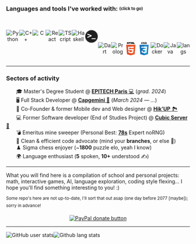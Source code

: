 ### Languages and tools I've worked with:  <sup><sub>(click to go)</sub></sup>

&#xa0;

<div align="center">

[<img align="left" alt="Python"  width="36px" src="https://upload.wikimedia.org/wikipedia/commons/thumb/c/c3/Python-logo-notext.svg/1024px-Python-logo-notext.svg.png" />](https://github.com/QuentindiMeo/goodnight.py)
[<img align="left" alt="C++"     width="36px" src="https://upload.wikimedia.org/wikipedia/commons/thumb/1/18/ISO_C%2B%2B_Logo.svg/1822px-ISO_C%2B%2B_Logo.svg.png" />](https://github.com/QuentindiMeo/Quoter)
[<img align="left" alt="C"       width="36px" src="https://upload.wikimedia.org/wikipedia/commons/thumb/1/18/C_Programming_Language.svg/695px-C_Programming_Language.svg.png" />](https://github.com/QuentindiMeo/Project-Euler)
[<img align="left" alt="React"   width="36px" src="https://i.imgur.com/plQ2HPR.png" />](https://github.com/QuentindiMeo/Dashboard)
[<img align="left" alt="TScript" width="36px" src="https://upload.wikimedia.org/wikipedia/commons/thumb/4/4c/Typescript_logo_2020.svg/2048px-Typescript_logo_2020.svg.png" />](https://www.live-crew.com/)
[<img align="left" alt="Haskell" width="36px" src="https://img.stackshare.io/service/1069/oCgm29k9.png" />](https://github.com/QuentindiMeo/HS-Training-Camp)
[<img align="left" alt="script"  width="36px" src="https://raw.githubusercontent.com/github/explore/80688e429a7d4ef2fca1e82350fe8e3517d3494d/topics/terminal/terminal.png" />](https://github.com/QuentindiMeo/Quoter)
<br />  
[<img align="left" alt="Dart"    width="36px" src="https://upload.wikimedia.org/wikipedia/commons/7/7e/Dart-logo.png" />](https://github.com/Hik-UP)
[<img align="left" alt="Prolog"  width="36px" src="https://dashboard.snapcraft.io/site_media/appmedia/2020/04/Prolog-logo-512.png" />](https://github.com/QuentindiMeo)
[<img align="left" alt="HTML"    width="36px" src="https://raw.githubusercontent.com/github/explore/80688e429a7d4ef2fca1e82350fe8e3517d3494d/topics/html/html.png" />](https://github.com/QuentindiMeo/IllaVita)
[<img align="left" alt="CSS"     width="36px" src="https://raw.githubusercontent.com/github/explore/80688e429a7d4ef2fca1e82350fe8e3517d3494d/topics/css/css.png" />](https://github.com/QuentindiMeo/IllaVita)
[<img align="left" alt="Docker"  width="36px" src="https://cdn.iconscout.com/icon/free/png-256/free-docker-226091.png" />](https://github.com/QuentindiMeo/Dashboard)
[<img align="left" alt="Java"    width="36px" src="https://brandslogos.com/wp-content/uploads/images/large/java-logo-1.png" />](https://www.steamulo.com/)
[<img align="left" alt="langs"   width="36px" src="https://upload.wikimedia.org/wikipedia/commons/1/14/Google_Translate_logo_%28old%29.png" />](https://github.com/QuentindiMeo/Solitarium)

</div>

&#xa0;

---

### Sectors of activity

&nbsp;&nbsp;&nbsp;&nbsp;&nbsp;&nbsp; :mortar_board: Master's Degree Student @ [**EPITECH Paris** :computer:](https://www.epitech.eu/) (*grad. 2024*)  
&nbsp;&nbsp;&nbsp;&nbsp;&nbsp;&nbsp; :desktop_computer: Full Stack Developer @ [**Capgemini** :blue_heart:](https://www.capgemini.com/fr-fr/) (*March 2024 — ...*)  
&nbsp;&nbsp;&nbsp;&nbsp;&nbsp;&nbsp; :iphone: Co-Founder & former Mobile dev and Web designer @ [**Hik'UP** :national_park:](https://github.com/Hik-UP)  
&nbsp;&nbsp;&nbsp;&nbsp;&nbsp;&nbsp; :computer: Former Software developer (End of Studies Project) @ [**Cubic Server** :ice_cube:](https://github.com/CubicMC)  
&nbsp;&nbsp;&nbsp;&nbsp;&nbsp;&nbsp; :bomb: Emeritus mine sweeper (Personal Best: [**78s**](https://www.facebook.com/Quentin.Swono/posts/pfbid028j8njEjWZ4qCiVVSHJ9w8vf26p2t6Txwk2PpQKWzJ8jWbnMKoVHmoZCUAjjARbhpl) Expert noRNG)  
&nbsp;&nbsp;&nbsp;&nbsp;&nbsp;&nbsp; :broom: Clean & efficient code advocate (mind your **branches**, or else 🔫)  
&nbsp;&nbsp;&nbsp;&nbsp;&nbsp;&nbsp; :chess_pawn: Sigma chess enjoyer (~**1800** puzzle elo, yeah I know)  
&nbsp;&nbsp;&nbsp;&nbsp;&nbsp;&nbsp; :earth_africa: Language enthusiast (**5** spoken, **10+** understood ✍️)  

---

What you will find here is a compilation of school and personal projects: math, interactive games, AI, language exploration, coding style flexing... I hope you'll find something interesting to you! :)

<sup>Some repo's here are not up-to-date, I'll sort that out asap (one day before 2077 [maybe]); sorry in advance!</sup>
<div align="center">
    <a href="https://www.paypal.com/cgi-bin/webscr?cmd=_s-xclick&hosted_button_id=Z9V98YGZMK8CU">
    <img alt="PayPal donate button" src="https://raw.githubusercontent.com/stefan-niedermann/paypal-donate-button/master/paypal-donate-button.png" width="15%" />
    </a>
</div>

---

<div align="center">
  <a href="https://github.com/QuentindiMeo"><img align="left" alt="GitHub user stats" src="https://github-readme-stats.vercel.app/api?username=QuentindiMeo&count_private=true&include_all_commits=true&theme=transparent&show_icons=true&custom_title=Quentin%27s%20GitHub%20Stats&hide_border=true" /></a>
  <a href="https://github.com/QuentindiMeo"><img align="left" alt="Github lang stats" src="https://github-readme-stats.vercel.app/api/top-langs/?username=QuentindiMeo&count_private=true&langs_count=8&theme=transparent&card_width=330&layout=compact&show_icons=true&hide_border=true" /></a>
</div>
